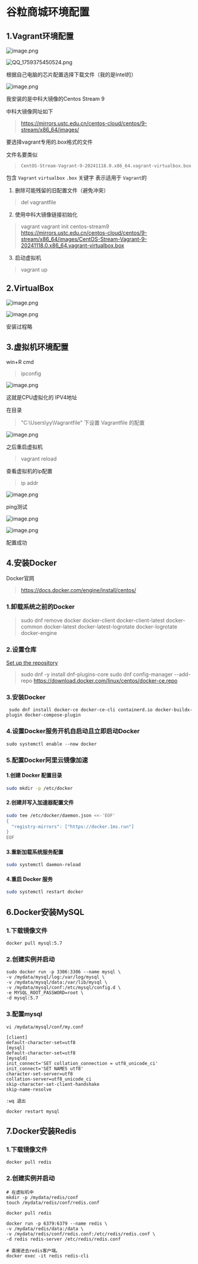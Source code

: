 # 谷粒商城环境配置

## 1.Vagrant环境配置

![image.png](http://asset.localhost/C%3A%5CUsers%5Cyy%5CAppData%5CRoaming%5Ccom.codexu.NoteGen%2Farticle%2F%2Fassets%2F97889f3f-97f5-4492-9929-ad614bae06dd.png)

![QQ_1759375450524.png](http://asset.localhost/C%3A%5CUsers%5Cyy%5CAppData%5CRoaming%5Ccom.codexu.NoteGen%2Farticle%2F%2Fassets%2F06d66945-9954-402d-9c43-882551dc356a.png)

根据自己电脑的芯片配置选择下载文件（我的是Intel的）

![image.png](http://asset.localhost/C%3A%5CUsers%5Cyy%5CAppData%5CRoaming%5Ccom.codexu.NoteGen%2Farticle%2F%2Fassets%2F1f8675d5-81ac-4293-bdc4-cc0e918f2fa0.png)

我安装的是中科大镜像的Centos Stream 9

中科大镜像网址如下

> https://mirrors.ustc.edu.cn/centos-cloud/centos/9-stream/x86_64/images/

要选择vagrant专用的.box格式的文件

文件名要类似

> `CentOS-Stream-Vagrant-9-20241118.0.x86_64.vagrant-virtualbox.box`

包含 `Vagrant`   `virtualbox` `.box` 关键字 表示适用于 `Vagrant`的

1. 删除可能残留的旧配置文件（避免冲突）

> del vagrantfile

2. 使用中科大镜像链接初始化

> vagrant vagrant init centos-stream9 https://mirrors.ustc.edu.cn/centos-cloud/centos/9-stream/x86_64/images/CentOS-Stream-Vagrant-9-20241118.0.x86_64.vagrant-virtualbox.box

3. 启动虚拟机

> vagrant up

## 2.VirtualBox

![image.png](http://asset.localhost/C%3A%5CUsers%5Cyy%5CAppData%5CRoaming%5Ccom.codexu.NoteGen%2Farticle%2F%2Fassets%2F548910b7-5fad-47e5-bb09-484c9eefd496.png)

![image.png](http://asset.localhost/C%3A%5CUsers%5Cyy%5CAppData%5CRoaming%5Ccom.codexu.NoteGen%2Farticle%2F%2Fassets%2F16679b9a-1481-4014-834f-3e840ce0d51f.png)

安装过程略

## 3.虚拟机环境配置

win+R cmd

> ipconfig

![image.png](http://asset.localhost/C%3A%5CUsers%5Cyy%5CAppData%5CRoaming%5Ccom.codexu.NoteGen%2Farticle%2F%E8%B0%B7%E7%B2%92%E5%95%86%E5%9F%8E%2Fassets%2F9c940f24-ae31-47f3-8b02-0e8ea358e81a.png)

这就是CPU虚拟化的 IPV4地址

在目录

> "C:\Users\yy\Vagrantfile" 下设置 Vagrantfile 的配置

![image.png](http://asset.localhost/C%3A%5CUsers%5Cyy%5CAppData%5CRoaming%5Ccom.codexu.NoteGen%2Farticle%2F%E8%B0%B7%E7%B2%92%E5%95%86%E5%9F%8E%2Fassets%2Fbb485347-7e9b-4f31-9424-2328827c1da3.png)

之后重启虚拟机

> vagrant reload

查看虚拟机的ip配置

> ip addr

![image.png](http://asset.localhost/C%3A%5CUsers%5Cyy%5CAppData%5CRoaming%5Ccom.codexu.NoteGen%2Farticle%2F%E8%B0%B7%E7%B2%92%E5%95%86%E5%9F%8E%2Fassets%2F94d1ee34-2262-429c-8c79-44c553d2cd2d.png)

ping测试

![image.png](http://asset.localhost/C%3A%5CUsers%5Cyy%5CAppData%5CRoaming%5Ccom.codexu.NoteGen%2Farticle%2F%E8%B0%B7%E7%B2%92%E5%95%86%E5%9F%8E%2Fassets%2F3498ba8f-0179-4605-8a4c-f0fa3e06294c.png)

![image.png](http://asset.localhost/C%3A%5CUsers%5Cyy%5CAppData%5CRoaming%5Ccom.codexu.NoteGen%2Farticle%2F%E8%B0%B7%E7%B2%92%E5%95%86%E5%9F%8E%2Fassets%2Fd9eb3939-f3e8-422a-99cc-9f214258e0f0.png)

配置成功

## 4.安装Docker

Docker官网

> https://docs.docker.com/engine/install/centos/

### 1.卸载系统之前的Docker

> sudo dnf remove docker
> docker-client
> docker-client-latest
> docker-common
> docker-latest
> docker-latest-logrotate
> docker-logrotate
> docker-engine

### 2.设置仓库

[Set up the repository](https://docs.docker.com/engine/install/centos/#set-up-the-repository)

> sudo dnf -y install dnf-plugins-core
> sudo dnf config-manager --add-repo https://download.docker.com/linux/centos/docker-ce.repo

### 3.安装Docker

```console
 sudo dnf install docker-ce docker-ce-cli containerd.io docker-buildx-plugin docker-compose-plugin
```

### 4.设置Docker服务开机自启动且立即启动Docker

```
sudo systemctl enable --now docker
```

### 5.配置Docker阿里云镜像加速

#### 1.创建 Docker 配置目录

```bash
sudo mkdir -p /etc/docker
```

#### 2.创建并写入加速器配置文件

```bash
sudo tee /etc/docker/daemon.json <<-'EOF'
{
  "registry-mirrors": ["https://docker.1ms.run"]
}
EOF
```

#### 3.重新加载系统服务配置

```bash
sudo systemctl daemon-reload
```

#### 4.重启 Docker 服务

```bash
sudo systemctl restart docker
```

## 6.Docker安装MySQL

### 1.下载镜像文件

```
docker pull mysql:5.7
```

### 2.创建实例并启动

```
sudo docker run -p 3306:3306 --name mysql \
-v /mydata/mysql/log:/var/log/mysql \
-v /mydata/mysql/data:/var/lib/mysql \
-v /mydata/mysql/conf:/etc/mysql/config.d \
-e MYSQL_ROOT_PASSWORD=root \
-d mysql:5.7
```

### 3.配置mysql

```
vi /mydata/mysql/conf/my.conf

[client]
default-character-set=utf8
[mysql]
default-character-set=utf8
[mysqld]
init_connect='SET collation_connection = utf8_unicode_ci'
init_connect='SET NAMES utf8'
character-set-server=utf8
collation-server=utf8_unicode_ci
skip-character-set-client-handshake
skip-name-resolve

:wq 退出

docker restart mysql
```

## 7.Docker安装Redis

### 1.下载镜像文件

```
docker pull redis
```

### 2.创建实例并启动

```
# 在虚拟机中
mkdir -p /mydata/redis/conf
touch /mydata/redis/conf/redis.conf

docker pull redis

docker run -p 6379:6379 --name redis \
-v /mydata/redis/data:/data \
-v /mydata/redis/conf/redis.conf:/etc/redis/redis.conf \
-d redis redis-server /etc/redis/redis.conf

# 直接进去redis客户端。
docker exec -it redis redis-cli
```
